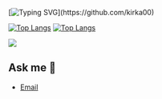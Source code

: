 [![Typing SVG](https://readme-typing-svg.herokuapp.com?color=%2336BCF7&lines=Hi+there+👋,+I'm+Kirill,+Python+Developer.)](https://github.com/kirka00)

[![Top Langs](https://github-readme-stats.vercel.app/api/top-langs/?username=kirka00&theme=radical&title_color=blue)](https://github.com/kirka00)
[![Top Langs](https://github-readme-stats.vercel.app/api?username=kirka00&show_icons=true&theme=radical&title_color=blue)](https://github.com/kirka00)

![](http://github-profile-summary-cards.vercel.app/api/cards/profile-details?username=kirka00&theme=github_dark)

## Ask me 💬 
- [Email](https://kir.kobzev.ill@gmail.com)



